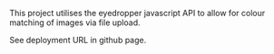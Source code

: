 This project utilises the eyedropper javascript API to allow for colour matching of images via file upload.

See deployment URL in github page.
